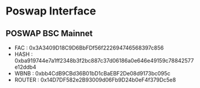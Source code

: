 # Poswap Interface

## POSWAP BSC Mainnet
  * FAC : 0x3A3409D18C9D6BbFDf56f222694746568397c856
  * HASH : 0xba919744e7a1ff2348b3f2bc887c37d06186a0e646e49159c78842577e12ddb4
  * WBNB : 0xbb4CdB9CBd36B01bD1cBaEBF2De08d9173bc095c
  * ROUTER : 0x14D7DF582e2B93009d06Fb9D24b0eF4f379Dc5e8
